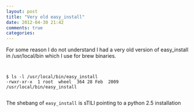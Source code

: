 ```yaml
---
layout: post
title: "Very old easy_install"
date: 2012-04-30 21:42
comments: true
categories: 
---
```


For some reason I do not understand I had a very old version of easy_install in /usr/local/bin which I use for brew binaries.


```


$ ls -l /usr/local/bin/easy_install
-rwxr-xr-x  1 root  wheel  364 28 Feb  2009 /usr/local/bin/easy_install


```

The shebang of ``easy_install`` is sTILl pointing to a python 2.5 installation



